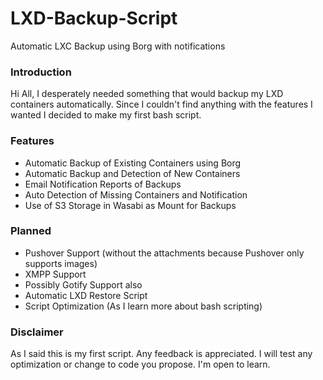 # LXD-Backup-Script
Automatic LXC Backup using Borg with notifications


### Introduction

Hi All,
I desperately needed something that would backup my LXD containers automatically. Since I couldn't find anything with the features I wanted I decided to make my first bash script.

### Features

- Automatic Backup of Existing Containers using Borg
- Automatic Backup and Detection of New Containers
- Email Notification Reports of Backups
- Auto Detection of Missing Containers and Notification
- Use of S3 Storage in Wasabi as Mount for Backups

### Planned

- Pushover Support (without the attachments because Pushover only supports images)
- XMPP Support
- Possibly Gotify Support also
- Automatic LXD Restore Script
- Script Optimization (As I learn more about bash scripting)

### Disclaimer

As I said this is my first script. Any feedback is appreciated. I will test any optimization or change to code you propose. I'm open to learn.
